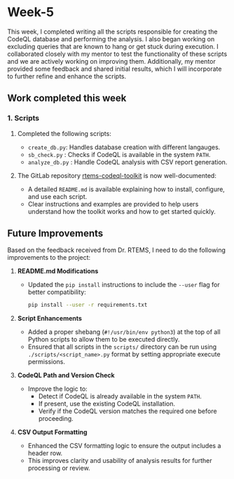 # Week-5

This week, I completed writing all the scripts responsible for creating the CodeQL database and performing the analysis. I also began working on excluding queries that are known to hang or get stuck during execution. I collaborated closely with my mentor to test the functionality of these scripts and we are actively working on improving them. Additionally, my mentor provided some feedback and shared initial results, which I will incorporate to further refine and enhance the scripts.

## Work completed this week

### 1. Scripts
1. Completed the following scripts:

   * `create_db.py`: Handles database creation with different langauges.
   * `sb_check.py` : Checks if CodeQL is available in the system `PATH`.
   * `analyze_db.py` : Handle CodeQL analysis with CSV report generation.
   
2. The GitLab repository [rtems-codeql-toolkit](https://gitlab.rtems.org/Pranith_1316/rtems-codeql-toolkit) is now well-documented:
   * A detailed `README.md` is available explaining how to install, configure, and use each script.
   * Clear instructions and examples are provided to help users understand how the toolkit works and how to get started quickly.

## Future Improvements

Based on the feedback received from Dr. RTEMS, I need to do the following improvements to the project:

1. **README.md Modifications**

   * Updated the `pip install` instructions to include the `--user` flag for better compatibility:

     ```bash
     pip install --user -r requirements.txt
     ```

2. **Script Enhancements**

   * Added a proper shebang (`#!/usr/bin/env python3`) at the top of all Python scripts to allow them to be executed directly.
   * Ensured that all scripts in the `scripts/` directory can be run using `./scripts/<script_name>.py` format by setting appropriate execute permissions.

3. **CodeQL Path and Version Check**
   * Improve the logic to:
     * Detect if CodeQL is already available in the system `PATH`.
     * If present, use the existing CodeQL installation.
     * Verify if the CodeQL version matches the required one before proceeding.

4. **CSV Output Formatting**

   * Enhanced the CSV formatting logic to ensure the output includes a header row.
   * This improves clarity and usability of analysis results for further processing or review.




